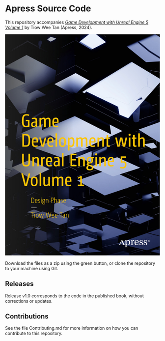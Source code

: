 # Apress Source Code

This repository accompanies [*Game Development with Unreal Engine 5 Volume 1*](https://link.springer.com/book/9781484298237) by Tiow Wee Tan (Apress, 2024).

[comment]: #cover
![Cover image](978-1-4842-9823-7.jpg)

Download the files as a zip using the green button, or clone the repository to your machine using Git.

## Releases

Release v1.0 corresponds to the code in the published book, without corrections or updates.

## Contributions

See the file Contributing.md for more information on how you can contribute to this repository.